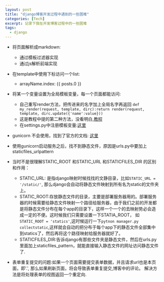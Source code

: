 ```yaml
---
layout: post
title: "django博客开发过程中遇到的一些困难"
categories: [Tech]
excerpt: 记录下我在开发博客过程中的一些困难
tags:
  - django
---
```


- 将页面解析成markdown:
    - 通过模板过滤器实现
    - 通过js解析前端实现

- 在template中使用下标访问一个list:
    - arrayName.index: {{ posts.0 }}

- 将某一个变量设置为全局模板变量，每一个页面都能访问:
    - 自己重写render方法，把传进来的名字加上全局名字再返回
    `def my_render(request, template, dirc):return render(request, template, dirc.update({'name':value}))`
    - 这是教程中提的第二种方法，没看明白,[教程](http://blog.csdn.net/shanliangliuxing/article/details/7595344)
    - 在settings.py中注册模板变量:[这里](http://blog.csdn.net/hengrjgc/article/details/50349698)

- gunicorn 不会使用，找到了官方的文档: [这里](http://docs.gunicorn.org/en/latest/signals.html)

- 使用gunicorn启动服务之后，找不到静态文件，原因是urls.py中要加上staticfiles_urlpattern

- 当时不是很理解STATIC_ROOT 和STATIC_URL 和STATICFILES_DIR 的区别和作用：
    - STATIC_URL: 是指django映射时候找找的文静目录，比如`STATIC_URL = '/static/'`, 那么django会自动将静态文件映射到所有名为static的文件夹上。
    - STATIC_ROOT:存放静态文件的目录，主要是部署服务器用的。部署服务器的时候需要给静态文件映射一个路径给服务器，由于我们之前的开发都是将静态文件分布在每个app的目录下，这样一个一个的去映射势必会造成一定的不便。这时候我们只需要设置一下STATIA_ROOT， 如`STATIC_ROOT = 'statics'`,这时候运行一下`pytnon manager.py collectstatic`,这样就会自动的把分布于每个app下的静态文件全部集中到statics了，然后再将这个路径映射给服务器就好了。
    - STATICFILES_DIR:告诉django有那些文件夹是静态文件，然后在urls.py里面加上staticfiles_pattern，就能直接输入静态文件的网址访问静态文件了.


- 表单重复提交的问题:如果一个页面需要提交表单数据，并且请求url也是本页面，即'.', 那么如果刷新页面，将会导致表单重复提交,博客中的评论。 解决方法是将处理表单的视图返回一个重定向.
